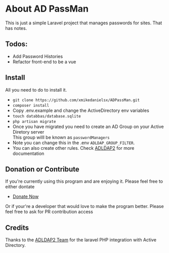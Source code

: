 # About AD PassMan

This is just a simple Laravel project that manages passwords for sites. That has notes. 

## Todos:
- Add Password Histories
- Refactor front-end to be a vue

## Install
All you need to do to install it.
- `git clone https://github.com/xmikedanielsx/ADPassMan.git`
- `composer install`
- Copy .env.example and change the ActiveDirectory env variables
- `touch databbas/database.sqlite`
- `php artisan migrate`
- Once you have migrated you need to create an AD Group on your Active Diretory server <br> This group willl be known as `passwordManagers`
- Note you can change this in the .env `ADLDAP_GROUP_FILTER`.
- You can also create other rules. Check [ADLDAP2](https://github.com/Adldap2/Adldap2-Laravel) for more documentation

## Donation or Contribute
If you're currently using this program and are enjoying it. Please feel free to either dontate 
- [Donate Now](https://paypal.me/xmikedanielsx)

Or if your're a developer that would love to make the program better. Please feel free to ask for PR contribution access

## Credits

Thanks to the [ADLDAP2 Team](https://github.com/Adldap2/Adldap2-Laravel) for the laravel PHP integration with Active Directory.



